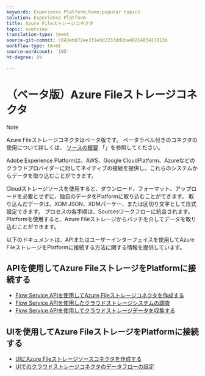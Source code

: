 ```yaml
---
keywords: Experience Platform;home;popular topics
solution: Experience Platform
title: Azure Fileストレージコネクタ
topic: overview
translation-type: tm+mt
source-git-commit: c843ebb72ee3f1e8d2233dd2be4021403417813b
workflow-type: tm+mt
source-wordcount: '195'
ht-degree: 0%

---
```



# （ベータ版）Azure Fileストレージコネクタ

>[!NOTE]
>Azure Fileストレージコネクタはベータ版です。 ベータラベル付きのコネクタの使用について詳しくは、 [ソースの概要](../../home.md#terms-and-conditions) 「」を参照してください。

Adobe Experience Platformは、AWS、Google CloudPlatform、Azureなどのクラウドプロバイダーに対してネイティブの接続を提供し、これらのシステムからデータを取り込むことができます。

Cloudストレージソースを使用すると、ダウンロード、フォーマット、アップロードを必要とせずに、独自のデータをPlatformに取り込むことができます。 取り込んだデータは、XDM JSON、XDMパーケー、または区切り文字として形式設定できます。 プロセスの各手順は、Sourcesワークフローに統合されます。 Platformを使用すると、Azure Fileストレージからバッチを介してデータを取り込むことができます。

以下のドキュメントは、APIまたはユーザーインターフェイスを使用してAzure FileストレージをPlatformに接続する方法に関する情報を提供しています。

## APIを使用してAzure FileストレージをPlatformに接続する

- [Flow Service APIを使用してAzure Fileストレージコネクタを作成する](../../tutorials/api/create/cloud-storage/azure-file-storage.md)
- [Flow Service APIを使用したクラウドストレージシステムの調査](../../tutorials/api/explore/cloud-storage.md)
- [Flow Service APIを使用してクラウドストレージデータを収集する](../../tutorials/api/collect/cloud-storage.md)

## UIを使用してAzure FileストレージをPlatformに接続する

- [UIにAzure Fileストレージソースコネクタを作成する](../../tutorials/ui/create/cloud-storage/azure-file-storage.md)
- [UIでのクラウドストレージコネクタのデータフローの設定](../../tutorials/ui/dataflow/batch/cloud-storage.md)